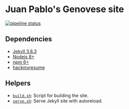 # Juan Pablo's Genovese site

[![pipeline status](https://gitlab.com/eljuanchosf/jpgenovese.com/badges/master/pipeline.svg)](https://gitlab.com/eljuanchosf/jpgenovese.com/commits/master)

## Dependencies

* [Jekyll 3.8.3](https://www.jekyllrb.com)
* [Nodejs 8+](https://nodejs.org/en/download/)
* [npm 6+](https://npmjs.com/package/npm)
* [hackmyresume](https://github.com/hacksalot/HackMyResume)

## Helpers

* [`build.sh`](build.sh): Script for building the site.
* [`serve.sh`](serve.sh): Serve Jekyll site with autoreload.